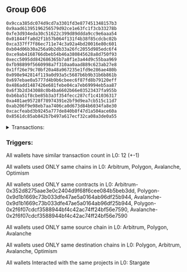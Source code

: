 ## Group 606

```0x007ba7dac325267fbbcbc7d57a5c9c1733d97013
0x9cca385dc074d9cd7a3301fd3e877451348157b3
0x9aad61395196256579d92ce1e63fc1f3cb33278b
0xfe3d934eda30c51622c399d89ddda9cc9e6aaa54
0x01844ffa0d2f1b57b064f131f4b38f85cdcbc02b
0xca337ff7f86ec711e74c3a92a4bd20016e80c601
0xb04d06b30a256a9b2db33a26fc2055d985edc6f4
0xce9ab4168766dbeb54b46a380845628a8d750f93
0xecc5095dd842686365b7a8f1e3a44d9c55baa969
0xfb98899f5660998a7f310aa0aad889c623ab27e8
0x1ff26e79c70bf20a48a967235e1fd9e286ae480b
0x098e942814f119a0d93a5c5687b6b9b31b6b861b
0x697ebae0a5777d4b9b6cbeec6f87fd8b79120eff
0x486add1487426e681febe04ca7eb69994eb5aa87
0x6f3b2d343088c0b4ba6602b66e03523437fa955b
0xb6ba51f8cbe85b3a3f354fecc287cf1c41036317
0xa401ae95728f78974391e2bf9d9ea7cb515c11d7
0xab206f9e98eb7aa7406ca0d673d84b6034fa8e30
0xcacfeabd3b9245a777de840b8f47d1a504ace60a
0x8561dc85ab842b7b497a617ecf32ca08a3de0a55
```
<details>
<summary>Transactions:</summary>

Hashes: 

Wallet: 0x007ba7dac325267fbbcbc7d57a5c9c1733d97013

       Hash: 0x54575e4e24abdc0190ee912b9f414e74188f89dd14733ab1bc139d79f2427c2b
         - source chain: Arbitrum
         - destination chain: Polygon
         - project: Stargate
         - contract: 0x352d8275aae3e0c2404d9f68f6cee084b5beb3dd
         - value USD: 304.785075891
       Hash: 0x0b917de3bc186c828e72d779f603d93aa99c7c6dad3058869b9aa9beb9b17688
         - source chain: Polygon
         - destination chain: Arbitrum
         - project: Stargate
         - contract: 0x9d1b1669c73b033dfe47ae5a0164ab96df25b944
         - value USD: 305.840999779
       Hash: 0xa4c4c7c0061359144fa3a97faa70b277405ee40f8d61f3f0948bf0ffce33b576
         - source chain: Arbitrum
         - destination chain: Polygon
         - project: Stargate
         - contract: 0x352d8275aae3e0c2404d9f68f6cee084b5beb3dd
         - value USD: 305.403389002
       Hash: 0x2d06e18cdfbadff468e66d46d6998db7c96b95686fc02ad82f8841aa23ac9079
         - source chain: Polygon
         - destination chain: Arbitrum
         - project: Stargate
         - contract: 0x9d1b1669c73b033dfe47ae5a0164ab96df25b944
         - value USD: 305.348826163
       Hash: 0xdce5bfd3a6b1b9480ce5e6f52a180ca35bdd2c0b2553033260ab7b54878792f0
         - source chain: Arbitrum
         - destination chain: Avalanche
         - project: Stargate
         - contract: 0x352d8275aae3e0c2404d9f68f6cee084b5beb3dd
         - value USD: 9.996107138
       Hash: 0x89592bde8d7fe7700521382681e45fa597436fa6617a0c7b73ae73cead1c628c
         - source chain: Avalanche
         - destination chain: Optimism
         - project: Stargate
         - contract: 0x9d1b1669c73b033dfe47ae5a0164ab96df25b944
         - value USD: 2.167488904
       Hash: 0x06f46f9a7d5dbd185b0a6677a067efd3f924aa492bee312dd40b50bfd39d8979
         - source chain: Arbitrum
         - destination chain: Avalanche
         - project: Stargate
         - contract: 0x352d8275aae3e0c2404d9f68f6cee084b5beb3dd
         - value USD: 38.030892328
       Hash: 0x291893a39347c7886781d615da9ff6b3b3053614de94e6bb791c144d279c39fb
         - source chain: Avalanche
         - destination chain: Polygon
         - project: Stargate
         - contract: 0x9d1b1669c73b033dfe47ae5a0164ab96df25b944
         - value USD: 37.964450385
       Hash: 0x6e4d146fb1dca0c7f87e9a4c8eabe9584fbf806e660f17f10494a027432b2f42
         - source chain: Polygon
         - destination chain: Avalanche
         - project: Stargate
         - contract: 0x2f6f07cdcf3588944bf4c42ac74ff24bf56e7590
       Hash: 0xac13b035650b0afd2710fbed069ca4c5e74b800edbe01f0335a014efdfb65b86
         - source chain: Avalanche
         - destination chain: Polygon
         - project: Stargate
         - contract: 0x2f6f07cdcf3588944bf4c42ac74ff24bf56e7590
       Hash: 0xcac4cac5bcce0b1e2b2aec8318dcafa987132ee3bf11adee2fcb086f88fef55c
         - source chain: Polygon
         - destination chain: Avalanche
         - project: Stargate
         - contract: 0x2f6f07cdcf3588944bf4c42ac74ff24bf56e7590
       Hash: 0xb75f402dcfa63a2d0829f5dc44a8dae2c64265ffeb775fcaffa6567ec6a7131b
         - source chain: Avalanche
         - destination chain: Polygon
         - project: Stargate
         - contract: 0x2f6f07cdcf3588944bf4c42ac74ff24bf56e7590
Wallet: 0x9cca385dc074d9cd7a3301fd3e877451348157b3

       Hash:0xc50e2c24c83b244473faa9fd96c780af93c177763f0225a2aa19d91bebe9819a
         - source chain: Arbitrum
         - destination chain: Polygon
         - project: Stargate
         - contract: 0x352d8275aae3e0c2404d9f68f6cee084b5beb3dd
         - value USD: 304.784840835
       Hash:0x62bdf504dce35835ac51e627cdb174c44280898607f0a1b685ad690bf1ff5fb0
         - source chain: Polygon
         - destination chain: Arbitrum
         - project: Stargate
         - contract: 0x9d1b1669c73b033dfe47ae5a0164ab96df25b944
         - value USD: 305.840764633
       Hash:0x761c502719cda8d103cc458a80d39d87e3eb64126607fc9c5f1d2105bae3e804
         - source chain: Arbitrum
         - destination chain: Polygon
         - project: Stargate
         - contract: 0x352d8275aae3e0c2404d9f68f6cee084b5beb3dd
         - value USD: 305.401861053
       Hash:0xc7051416b48332d41f1eb7d0cdd5f4c731acd320a76d6fb60d5d04b5333618f8
         - source chain: Polygon
         - destination chain: Arbitrum
         - project: Stargate
         - contract: 0x9d1b1669c73b033dfe47ae5a0164ab96df25b944
         - value USD: 305.34729757
       Hash:0xf5c7a0341b702c1038f65d046b48a04d0cd0b4c66bf147098851b9161d27471f
         - source chain: Arbitrum
         - destination chain: Avalanche
         - project: Stargate
         - contract: 0x352d8275aae3e0c2404d9f68f6cee084b5beb3dd
         - value USD: 10.000106756
       Hash:0xce59b95cb99af88dbb125a0569972adfddd2692bc6af2b4fda5f97a2709f482b
         - source chain: Avalanche
         - destination chain: Optimism
         - project: Stargate
         - contract: 0x9d1b1669c73b033dfe47ae5a0164ab96df25b944
         - value USD: 2.16799911
       Hash:0x5ddb53f492b7c1bb89ecb60f3ebd9a6b4f89a41328f2ea0d103dd999520b128f
         - source chain: Arbitrum
         - destination chain: Avalanche
         - project: Stargate
         - contract: 0x352d8275aae3e0c2404d9f68f6cee084b5beb3dd
         - value USD: 38.02936579
       Hash:0x2bd31dea5ce231d7401d5948051b0ce75c42f3ace154ac80498f3663f6597d2d
         - source chain: Avalanche
         - destination chain: Polygon
         - project: Stargate
         - contract: 0x9d1b1669c73b033dfe47ae5a0164ab96df25b944
         - value USD: 37.962926598
       Hash:0xb65507251795f47f791be08c4ccdf940fe747145d55943cd37d9690366887a45
         - source chain: Polygon
         - destination chain: Avalanche
         - project: Stargate
         - contract: 0x2f6f07cdcf3588944bf4c42ac74ff24bf56e7590
       Hash:0xaf7f696c317a0e47b9bdd6de32ab9978d3285caea6c276a80c9fdab0b58b03a7
         - source chain: Avalanche
         - destination chain: Polygon
         - project: Stargate
         - contract: 0x2f6f07cdcf3588944bf4c42ac74ff24bf56e7590
       Hash:0xe05b34a8a01648a0ef8b5fb8186962c7ca2a71c8288677e538f5f456141e412a
         - source chain: Polygon
         - destination chain: Avalanche
         - project: Stargate
         - contract: 0x2f6f07cdcf3588944bf4c42ac74ff24bf56e7590
       Hash:0x23acb81dd070f9cf9f9e53d446d24a8e44ad60616db9c8decfc4d90467d0f8cb
         - source chain: Avalanche
         - destination chain: Polygon
         - project: Stargate
         - contract: 0x2f6f07cdcf3588944bf4c42ac74ff24bf56e7590
Wallet: 0x9aad61395196256579d92ce1e63fc1f3cb33278b

       Hash:0x27bdb6dad91ec5c5991a000fa53bfb5b6353345142fc73c7da9509dade05155e
         - source chain: Arbitrum
         - destination chain: Polygon
         - project: Stargate
         - contract: 0x352d8275aae3e0c2404d9f68f6cee084b5beb3dd
         - value USD: 304.784080655
       Hash:0x0dfb989cc06a14632288e28f97fcddab9e8b571fd9f0c3105e761c224220a88a
         - source chain: Polygon
         - destination chain: Arbitrum
         - project: Stargate
         - contract: 0x9d1b1669c73b033dfe47ae5a0164ab96df25b944
         - value USD: 305.839888089
       Hash:0xe8b5daa348710a6668b965d5f6560ce3bd11fa93e6722dc35a8711c781b2b96a
         - source chain: Arbitrum
         - destination chain: Polygon
         - project: Stargate
         - contract: 0x352d8275aae3e0c2404d9f68f6cee084b5beb3dd
         - value USD: 305.400698331
       Hash:0x511f2525afbb5ac9b45285f6517bee72583f7e60bd755680eaa546bb441acc9f
         - source chain: Polygon
         - destination chain: Arbitrum
         - project: Stargate
         - contract: 0x9d1b1669c73b033dfe47ae5a0164ab96df25b944
         - value USD: 305.346135359
       Hash:0xfbe26ed4ef577565759d436f55e51dd2e5255d464e2287a3d035a30e65174a0b
         - source chain: Arbitrum
         - destination chain: Avalanche
         - project: Stargate
         - contract: 0x352d8275aae3e0c2404d9f68f6cee084b5beb3dd
         - value USD: 10.000103754
       Hash:0x969a4c194086cb86835cf71bd9c360c07f72242cdbae86853e1159a11ae09961
         - source chain: Avalanche
         - destination chain: Optimism
         - project: Stargate
         - contract: 0x9d1b1669c73b033dfe47ae5a0164ab96df25b944
         - value USD: 2.168003112
       Hash:0xd1c984e5bbc028b11def46eba7edd7fceb2770387f9d5ac5b7243eaf340133f1
         - source chain: Arbitrum
         - destination chain: Avalanche
         - project: Stargate
         - contract: 0x352d8275aae3e0c2404d9f68f6cee084b5beb3dd
         - value USD: 45.028259789
       Hash:0x8b988bcd0cdc5f2d3a0b190d6bc90558be38e1b9b232b0d161bb096bd127e344
         - source chain: Avalanche
         - destination chain: Polygon
         - project: Stargate
         - contract: 0x9d1b1669c73b033dfe47ae5a0164ab96df25b944
         - value USD: 44.949593172
       Hash:0x601be2ed32451b5a81cb26079d392e231067d6456607b77c0b30db9e147758c3
         - source chain: Polygon
         - destination chain: Avalanche
         - project: Stargate
         - contract: 0x2f6f07cdcf3588944bf4c42ac74ff24bf56e7590
       Hash:0xdc6e0179ee5137e590de0782503fe4147454e5a30a29e4bfa08600232c561b4e
         - source chain: Avalanche
         - destination chain: Polygon
         - project: Stargate
         - contract: 0x2f6f07cdcf3588944bf4c42ac74ff24bf56e7590
       Hash:0x96fdb5eb1b5f297fea2d6f59c30738dbdda4001adbbb2003dd2de51ccd2dba61
         - source chain: Polygon
         - destination chain: Avalanche
         - project: Stargate
         - contract: 0x2f6f07cdcf3588944bf4c42ac74ff24bf56e7590
       Hash:0xaf2f9732fc7f94a78c144baf7dc654c690a542f1f79d295c7c5a65a691e815d0
         - source chain: Avalanche
         - destination chain: Polygon
         - project: Stargate
         - contract: 0x2f6f07cdcf3588944bf4c42ac74ff24bf56e7590
Wallet: 0xfe3d934eda30c51622c399d89ddda9cc9e6aaa54

       Hash:0xdb30e4be2b9325dc76583ef4a4cc330804876e60810b778b451a88c3b522ac01
         - source chain: Arbitrum
         - destination chain: Polygon
         - project: Stargate
         - contract: 0x352d8275aae3e0c2404d9f68f6cee084b5beb3dd
         - value USD: 304.783530525
       Hash:0x01e175955e58cd50b157c45dc7aa34fd7902bd6f18e410dd77ca1b4e49500d45
         - source chain: Polygon
         - destination chain: Arbitrum
         - project: Stargate
         - contract: 0x9d1b1669c73b033dfe47ae5a0164ab96df25b944
         - value USD: 305.839087592
       Hash:0x78869c02034c9e0c46a904a5c4a9101e6ec7058afbc57d9644395bbdbdcc7619
         - source chain: Arbitrum
         - destination chain: Polygon
         - project: Stargate
         - contract: 0x352d8275aae3e0c2404d9f68f6cee084b5beb3dd
         - value USD: 305.399657685
       Hash:0xe55fc37bd68486347610301b747cb39203370d44d9f182439be545d6362fbb91
         - source chain: Polygon
         - destination chain: Arbitrum
         - project: Stargate
         - contract: 0x9d1b1669c73b033dfe47ae5a0164ab96df25b944
         - value USD: 305.345096276
       Hash:0x20c0644a19a2a799503c9cf4e127493133b71cac5e2f18fec092de6b4d7169b4
         - source chain: Arbitrum
         - destination chain: Avalanche
         - project: Stargate
         - contract: 0x352d8275aae3e0c2404d9f68f6cee084b5beb3dd
         - value USD: 5.997638472
       Hash:0xd08feb620b83f01baf939c0b0d578632614b7c9a595dceeffab876d0d16652c4
         - source chain: Avalanche
         - destination chain: Optimism
         - project: Stargate
         - contract: 0x9d1b1669c73b033dfe47ae5a0164ab96df25b944
         - value USD: 2.168007113
       Hash:0x2b8d35b5350a9f80ca17799ae9daa7130cbeb81bee9a1f8f5c96487afe7c56c7
         - source chain: Arbitrum
         - destination chain: Avalanche
         - project: Stargate
         - contract: 0x352d8275aae3e0c2404d9f68f6cee084b5beb3dd
         - value USD: 49.027253269
       Hash:0x0b4a42bd9a093f0b6391e3f05b5645767616c640bd439e36f3ba222bf9ee4fbe
         - source chain: Avalanche
         - destination chain: Polygon
         - project: Stargate
         - contract: 0x9d1b1669c73b033dfe47ae5a0164ab96df25b944
         - value USD: 48.941601123
       Hash:0xa40c1d4e722506bde83e8aea37a9ffb9a1e97bbd843004460c0852680787e802
         - source chain: Polygon
         - destination chain: Avalanche
         - project: Stargate
         - contract: 0x2f6f07cdcf3588944bf4c42ac74ff24bf56e7590
       Hash:0xf979305a7da12962688962d8e401e5ade0569fef46e7c5bb8dade5d118c9b8fb
         - source chain: Avalanche
         - destination chain: Polygon
         - project: Stargate
         - contract: 0x2f6f07cdcf3588944bf4c42ac74ff24bf56e7590
       Hash:0x8b8976666a3db87168872d876ebbcfb7dbffa5376ed576430e33ddc048c2b2d0
         - source chain: Polygon
         - destination chain: Avalanche
         - project: Stargate
         - contract: 0x2f6f07cdcf3588944bf4c42ac74ff24bf56e7590
       Hash:0x3b44ed3aede0f8771e85869a4ebf915cbcfee077323ae9a424abb94f1d3f590f
         - source chain: Avalanche
         - destination chain: Polygon
         - project: Stargate
         - contract: 0x2f6f07cdcf3588944bf4c42ac74ff24bf56e7590
Wallet: 0x01844ffa0d2f1b57b064f131f4b38f85cdcbc02b

       Hash:0x07da124b203e1c6a50fb05249d8dc9669528b99f05bbbf243eec4bd62624712b
         - source chain: Arbitrum
         - destination chain: Polygon
         - project: Stargate
         - contract: 0x352d8275aae3e0c2404d9f68f6cee084b5beb3dd
         - value USD: 304.783181443
       Hash:0xb47b30d7edb98cae8abfe67bdbdb262231cbe89db307c6472b9367941259a8d8
         - source chain: Polygon
         - destination chain: Arbitrum
         - project: Stargate
         - contract: 0x9d1b1669c73b033dfe47ae5a0164ab96df25b944
         - value USD: 305.838812421
       Hash:0xd55cb1f3d56ca3a77b28b9674c0c54c2b6412b10fa9af0ae34ace8a976807011
         - source chain: Arbitrum
         - destination chain: Polygon
         - project: Stargate
         - contract: 0x352d8275aae3e0c2404d9f68f6cee084b5beb3dd
         - value USD: 305.39921441
       Hash:0xafe3d3588ef065c64164904bc12c96276be2d6cf13eeb9462c676ad8c3b23871
         - source chain: Polygon
         - destination chain: Arbitrum
         - project: Stargate
         - contract: 0x9d1b1669c73b033dfe47ae5a0164ab96df25b944
         - value USD: 305.344652814
       Hash:0xa0dc29db3475e629a90dfa8203b5f8d2d7d6353dba44e3e7cc0a2b4f532c09a7
         - source chain: Arbitrum
         - destination chain: Avalanche
         - project: Stargate
         - contract: 0x352d8275aae3e0c2404d9f68f6cee084b5beb3dd
         - value USD: 5.997637472
       Hash:0x6a6b4827c1e10bb77944f6e2410ca88fddafa745223162ef3d14f3a1f7ed2a01
         - source chain: Avalanche
         - destination chain: Optimism
         - project: Stargate
         - contract: 0x9d1b1669c73b033dfe47ae5a0164ab96df25b944
         - value USD: 2.168015117
       Hash:0x20f329b8f165dee8e042b1d55fcd7d0086009d5f98ab1fbea5ea891aba729808
         - source chain: Arbitrum
         - destination chain: Avalanche
         - project: Stargate
         - contract: 0x352d8275aae3e0c2404d9f68f6cee084b5beb3dd
         - value USD: 49.026810823
       Hash:0xfb73318656b74fcbc1327954651d93f53eea7f488e0c97f9fa168e531bea6c6d
         - source chain: Avalanche
         - destination chain: Polygon
         - project: Stargate
         - contract: 0x9d1b1669c73b033dfe47ae5a0164ab96df25b944
         - value USD: 48.941159185
       Hash:0xf69ac7fedd2b4aef6d8761fcac9219b2923dc8f79eb5447bb88bb050b973651a
         - source chain: Polygon
         - destination chain: Avalanche
         - project: Stargate
         - contract: 0x2f6f07cdcf3588944bf4c42ac74ff24bf56e7590
       Hash:0x67b9e72353099e81438080df836c20bf1129f0a618b34e033fe7b908baba8682
         - source chain: Avalanche
         - destination chain: Polygon
         - project: Stargate
         - contract: 0x2f6f07cdcf3588944bf4c42ac74ff24bf56e7590
       Hash:0xadfe507462c97be130973a0ac40c6a68c8ccb0840258f2ab63ba1da6f39babbe
         - source chain: Polygon
         - destination chain: Avalanche
         - project: Stargate
         - contract: 0x2f6f07cdcf3588944bf4c42ac74ff24bf56e7590
       Hash:0x731e3a564372c5c13949b98f9818a497ca155a6f6d338df33b30ba1714361f2f
         - source chain: Avalanche
         - destination chain: Polygon
         - project: Stargate
         - contract: 0x2f6f07cdcf3588944bf4c42ac74ff24bf56e7590
Wallet: 0xca337ff7f86ec711e74c3a92a4bd20016e80c601

       Hash:0x0eb28b2256b398c1afc2d73d4b6e68e20e79dd3b4ae411bbf40db5fe8e4876a4
         - source chain: Arbitrum
         - destination chain: Polygon
         - project: Stargate
         - contract: 0x352d8275aae3e0c2404d9f68f6cee084b5beb3dd
         - value USD: 304.782424263
       Hash:0x6780dcd437aa716451ea98735e0b4ed3c65d23690bdfed15ba54fd5edaa29e09
         - source chain: Polygon
         - destination chain: Arbitrum
         - project: Stargate
         - contract: 0x9d1b1669c73b033dfe47ae5a0164ab96df25b944
         - value USD: 305.838054951
       Hash:0xc756f38209e1db5b8e8adda5bb86a5d6400e6c5f0a3e3250cbe1d5bf9437b682
         - source chain: Arbitrum
         - destination chain: Polygon
         - project: Stargate
         - contract: 0x352d8275aae3e0c2404d9f68f6cee084b5beb3dd
         - value USD: 305.398289836
       Hash:0x4e2f6523e1aa2445ca6bf3d54b142bbd976761113cad4a8ae0462e2537f43d37
         - source chain: Polygon
         - destination chain: Arbitrum
         - project: Stargate
         - contract: 0x9d1b1669c73b033dfe47ae5a0164ab96df25b944
         - value USD: 305.34372785
       Hash:0x2055c62dc40d2927a7b4a1ed39f5464372f105bd94b466d5ea00dd18273bdbc2
         - source chain: Arbitrum
         - destination chain: Avalanche
         - project: Stargate
         - contract: 0x352d8275aae3e0c2404d9f68f6cee084b5beb3dd
         - value USD: 5.997637472
       Hash:0x0aa778c36c893ea6169a5ad07bc8d74a8bec4d7e66f8e2b29c50c80aa72886e7
         - source chain: Avalanche
         - destination chain: Optimism
         - project: Stargate
         - contract: 0x9d1b1669c73b033dfe47ae5a0164ab96df25b944
         - value USD: 2.168019118
       Hash:0xb383cf203bf89d2770059f3672df221d1c23088b3f972601b9a031be02af6e5c
         - source chain: Arbitrum
         - destination chain: Avalanche
         - project: Stargate
         - contract: 0x352d8275aae3e0c2404d9f68f6cee084b5beb3dd
         - value USD: 49.025886892
       Hash:0x3305f633f381145c520da0e24da4289303adbbcf699f9d8627e39f9421e762f2
         - source chain: Avalanche
         - destination chain: Polygon
         - project: Stargate
         - contract: 0x9d1b1669c73b033dfe47ae5a0164ab96df25b944
         - value USD: 48.940236314
       Hash:0xed10c6d6557aa65ce53da8be57b1ad3d1e7c37eff0b52f7c73a6d06f23b12457
         - source chain: Polygon
         - destination chain: Avalanche
         - project: Stargate
         - contract: 0x2f6f07cdcf3588944bf4c42ac74ff24bf56e7590
       Hash:0x7ede210e786d7ce768b4f5d6ef1693318caba9901dd365d71649035a0a71071b
         - source chain: Avalanche
         - destination chain: Polygon
         - project: Stargate
         - contract: 0x2f6f07cdcf3588944bf4c42ac74ff24bf56e7590
       Hash:0xb55438719386b33572a944d6ad13040a2023a82c446d8ad362ca52258e6e2d75
         - source chain: Polygon
         - destination chain: Avalanche
         - project: Stargate
         - contract: 0x2f6f07cdcf3588944bf4c42ac74ff24bf56e7590
       Hash:0xc96599dbe93e08e5ec63367a710f4fe8c88947c35001f63a576f0975c38af916
         - source chain: Avalanche
         - destination chain: Polygon
         - project: Stargate
         - contract: 0x2f6f07cdcf3588944bf4c42ac74ff24bf56e7590
Wallet: 0xb04d06b30a256a9b2db33a26fc2055d985edc6f4

       Hash:0x884b30331837ce5a6ff5ae58df1d83fa72546ebc215665bc48f6955978993d96
         - source chain: Arbitrum
         - destination chain: Polygon
         - project: Stargate
         - contract: 0x352d8275aae3e0c2404d9f68f6cee084b5beb3dd
         - value USD: 305.775139237
       Hash:0x60763bfe7fe3f4e68603d650d61d4d2fd4ea7a0d449833ddd643b0a47bb0e201
         - source chain: Polygon
         - destination chain: Arbitrum
         - project: Stargate
         - contract: 0x9d1b1669c73b033dfe47ae5a0164ab96df25b944
         - value USD: 306.83055534
       Hash:0xeca3deb945d41d5decb9b371f9a38d79a6ec5ce104c4af338d423c43923652a7
         - source chain: Arbitrum
         - destination chain: Polygon
         - project: Stargate
         - contract: 0x352d8275aae3e0c2404d9f68f6cee084b5beb3dd
         - value USD: 306.388538827
       Hash:0x1e944ab4daa701734394a2973d9804e8e4826a2ad5909f4796c60c204d1c3709
         - source chain: Polygon
         - destination chain: Arbitrum
         - project: Stargate
         - contract: 0x9d1b1669c73b033dfe47ae5a0164ab96df25b944
         - value USD: 306.333799702
       Hash:0x3abad078e1f63375e94e0d7cab0707f2a986a741ee4821efc8c7ec66f657cbff
         - source chain: Arbitrum
         - destination chain: Avalanche
         - project: Stargate
         - contract: 0x352d8275aae3e0c2404d9f68f6cee084b5beb3dd
         - value USD: 5.997636471
       Hash:0xea70c21b911aacda5e176363c6063280d9f195b5daf3a988d1c9cda2eb4408dd
         - source chain: Avalanche
         - destination chain: Optimism
         - project: Stargate
         - contract: 0x9d1b1669c73b033dfe47ae5a0164ab96df25b944
         - value USD: 2.16802312
       Hash:0xa5132bbdd2ec62e13d811fbbe925e922964042da906eff80e8aed868021d99d5
         - source chain: Arbitrum
         - destination chain: Avalanche
         - project: Stargate
         - contract: 0x352d8275aae3e0c2404d9f68f6cee084b5beb3dd
         - value USD: 50.014933726
       Hash:0x365e6801744634f053b0f515f75f4888e37c9e75c2fdfce7ba40b590cfe90f75
         - source chain: Avalanche
         - destination chain: Polygon
         - project: Stargate
         - contract: 0x9d1b1669c73b033dfe47ae5a0164ab96df25b944
         - value USD: 49.927555048
       Hash:0x45498e0547ccd8818a739c1a583b9cc0d548aac3a2b505848d26db6ce255a0aa
         - source chain: Polygon
         - destination chain: Avalanche
         - project: Stargate
         - contract: 0x2f6f07cdcf3588944bf4c42ac74ff24bf56e7590
       Hash:0xe7181010469140ccd3684111517f9540791ca9bb5f822e87b967d30808f898d2
         - source chain: Avalanche
         - destination chain: Polygon
         - project: Stargate
         - contract: 0x2f6f07cdcf3588944bf4c42ac74ff24bf56e7590
       Hash:0x788fd6d96f6aef0de8cba0ec607843ae08be732d8455ebb8a4ced08b36e052a5
         - source chain: Polygon
         - destination chain: Avalanche
         - project: Stargate
         - contract: 0x2f6f07cdcf3588944bf4c42ac74ff24bf56e7590
       Hash:0x246dd86062af033332c321194e0e0884c8792149d1c10ff2c7304c8187134ecb
         - source chain: Avalanche
         - destination chain: Polygon
         - project: Stargate
         - contract: 0x2f6f07cdcf3588944bf4c42ac74ff24bf56e7590
Wallet: 0xce9ab4168766dbeb54b46a380845628a8d750f93

       Hash:0xbb9ae2ad2e07d6d74c45e2b8c5124cd851e5f100708229bb245fedc1fc81a440
         - source chain: Arbitrum
         - destination chain: Polygon
         - project: Stargate
         - contract: 0x352d8275aae3e0c2404d9f68f6cee084b5beb3dd
         - value USD: 304.775696671
       Hash:0xa832b22740fb4706c118930b7a879849051271d76e92b76d568264d86eeb0da8
         - source chain: Polygon
         - destination chain: Arbitrum
         - project: Stargate
         - contract: 0x9d1b1669c73b033dfe47ae5a0164ab96df25b944
         - value USD: 305.831353789
       Hash:0x3fc34fa0ad0b12cbe900a855c72fe9b06487e7b01529ff6e3cc2216c5b779b48
         - source chain: Arbitrum
         - destination chain: Polygon
         - project: Stargate
         - contract: 0x352d8275aae3e0c2404d9f68f6cee084b5beb3dd
         - value USD: 305.390608065
       Hash:0x8a5df0de23d17d0c2b996cd9fe11669674bc25072e0f5b6874a6b85be4188c8c
         - source chain: Polygon
         - destination chain: Arbitrum
         - project: Stargate
         - contract: 0x9d1b1669c73b033dfe47ae5a0164ab96df25b944
         - value USD: 305.336046845
       Hash:0x0fedf493d96b41ebe73ab2a7ead3b1a042b401964d620925312384a96e2d3faa
         - source chain: Arbitrum
         - destination chain: Avalanche
         - project: Stargate
         - contract: 0x352d8275aae3e0c2404d9f68f6cee084b5beb3dd
         - value USD: 5.997635471
       Hash:0x78794ee7b20b952b631b4be2f03cbe4e8c5c5c435647eea54c73633310476a71
         - source chain: Avalanche
         - destination chain: Optimism
         - project: Stargate
         - contract: 0x9d1b1669c73b033dfe47ae5a0164ab96df25b944
         - value USD: 2.167794027
       Hash:0xc67257a71abd080b808ab918fc83fb400889d2950155d2e9748d9554478ea0b9
         - source chain: Arbitrum
         - destination chain: Avalanche
         - project: Stargate
         - contract: 0x352d8275aae3e0c2404d9f68f6cee084b5beb3dd
         - value USD: 49.018213158
       Hash:0xa481524ff438984452549bd47546710353196f4998a1427c7e1776d938153d4c
         - source chain: Avalanche
         - destination chain: Polygon
         - project: Stargate
         - contract: 0x9d1b1669c73b033dfe47ae5a0164ab96df25b944
         - value USD: 48.932576387
       Hash:0x2fa2516729f3aae8b945c5f1ecabac5b6068c07c85a2bdc516191e3446a1a80e
         - source chain: Polygon
         - destination chain: Avalanche
         - project: Stargate
         - contract: 0x2f6f07cdcf3588944bf4c42ac74ff24bf56e7590
       Hash:0xc64b4dc9f3fa4b539668053a6252af74123ef51271213c0ec6c091a148d18ed3
         - source chain: Avalanche
         - destination chain: Polygon
         - project: Stargate
         - contract: 0x2f6f07cdcf3588944bf4c42ac74ff24bf56e7590
       Hash:0xa348d6516b9bc9dc70e08e185d5f100d2addb3b32d4da6b006ac78496f363d87
         - source chain: Polygon
         - destination chain: Avalanche
         - project: Stargate
         - contract: 0x2f6f07cdcf3588944bf4c42ac74ff24bf56e7590
       Hash:0xa8dd41377b5bedbbe489e267cbd77c414304f675e8a38354cc22df37b969b9f7
         - source chain: Avalanche
         - destination chain: Polygon
         - project: Stargate
         - contract: 0x2f6f07cdcf3588944bf4c42ac74ff24bf56e7590
Wallet: 0xecc5095dd842686365b7a8f1e3a44d9c55baa969

       Hash:0xc1933dc6c28a7aadf51b9d49090ebd699488c0894c8f877a07d83796209206f6
         - source chain: Arbitrum
         - destination chain: Polygon
         - project: Stargate
         - contract: 0x352d8275aae3e0c2404d9f68f6cee084b5beb3dd
         - value USD: 303.776256106
       Hash:0xaf7c91f93941ab2283531fd2b16087bb628e7917a8f08f48818616ab9dc19dbd
         - source chain: Polygon
         - destination chain: Arbitrum
         - project: Stargate
         - contract: 0x9d1b1669c73b033dfe47ae5a0164ab96df25b944
         - value USD: 304.832129223
       Hash:0x719131f8a51db763e3372ebbe3a806c5e802ab99c8a5cf1e5de045d5e91298d3
         - source chain: Arbitrum
         - destination chain: Polygon
         - project: Stargate
         - contract: 0x352d8275aae3e0c2404d9f68f6cee084b5beb3dd
         - value USD: 304.392597253
       Hash:0x961135e9904b6c4af236cebf4d7ae179ebe31c53979a93d7a73140bb4fa303f2
         - source chain: Polygon
         - destination chain: Arbitrum
         - project: Stargate
         - contract: 0x9d1b1669c73b033dfe47ae5a0164ab96df25b944
         - value USD: 304.338214906
       Hash:0x916f2156ab4b16f4813977d96c1743ac1a3a07ed627bd5762da011bc22abc174
         - source chain: Arbitrum
         - destination chain: Avalanche
         - project: Stargate
         - contract: 0x352d8275aae3e0c2404d9f68f6cee084b5beb3dd
         - value USD: 6.000811756
       Hash:0x71c222d487232125c49acbd213ead55c5de1eec947f6f0375530b4bf9325dbb1
         - source chain: Avalanche
         - destination chain: Optimism
         - project: Stargate
         - contract: 0x9d1b1669c73b033dfe47ae5a0164ab96df25b944
         - value USD: 2.167798029
       Hash:0xc5e6acc5711e7a05b464a8ed26e0c1446c3541eef2b2c9561d2ae7c332ddb944
         - source chain: Arbitrum
         - destination chain: Avalanche
         - project: Stargate
         - contract: 0x352d8275aae3e0c2404d9f68f6cee084b5beb3dd
         - value USD: 48.02141351
       Hash:0x9e610d4e55cd35247808e3cad4871a0c31632e580f085c4b98dde83ec64ae732
         - source chain: Avalanche
         - destination chain: Polygon
         - project: Stargate
         - contract: 0x9d1b1669c73b033dfe47ae5a0164ab96df25b944
         - value USD: 47.937517737
       Hash:0x48050a48590d2d0796e287367fa4a773caec8d0860169f32e182f4df3d33fc65
         - source chain: Polygon
         - destination chain: Avalanche
         - project: Stargate
         - contract: 0x2f6f07cdcf3588944bf4c42ac74ff24bf56e7590
       Hash:0xe65a381eebacce96f1aeabee14a4905e11302da3c2ae87658a8c7a7a4ad72fba
         - source chain: Avalanche
         - destination chain: Polygon
         - project: Stargate
         - contract: 0x2f6f07cdcf3588944bf4c42ac74ff24bf56e7590
       Hash:0xcbdd2b163090b4025d20dcdc774adf2d6c7b35394ce53fa94ed1d489a6b4508b
         - source chain: Polygon
         - destination chain: Avalanche
         - project: Stargate
         - contract: 0x2f6f07cdcf3588944bf4c42ac74ff24bf56e7590
       Hash:0x7615eb31a9869f36576a6713bd8b43bea70a753c8dfe84c2938e18f07cdc4b39
         - source chain: Avalanche
         - destination chain: Polygon
         - project: Stargate
         - contract: 0x2f6f07cdcf3588944bf4c42ac74ff24bf56e7590
Wallet: 0xfb98899f5660998a7f310aa0aad889c623ab27e8

       Hash:0x0479126b3ae4ddd551fa633687c120d97acaade436ead553f211859ed922a73e
         - source chain: Arbitrum
         - destination chain: Polygon
         - project: Stargate
         - contract: 0x352d8275aae3e0c2404d9f68f6cee084b5beb3dd
         - value USD: 304.774918487
       Hash:0xad4eaaa517fe45e29f746997d555554b22ab33820aaa229359789fc742388ef0
         - source chain: Polygon
         - destination chain: Arbitrum
         - project: Stargate
         - contract: 0x9d1b1669c73b033dfe47ae5a0164ab96df25b944
         - value USD: 305.830575305
       Hash:0x3f53a914050b2ba21757aad093aefade61b421a9345d4dd22fa10ba7d0bd758a
         - source chain: Arbitrum
         - destination chain: Polygon
         - project: Stargate
         - contract: 0x352d8275aae3e0c2404d9f68f6cee084b5beb3dd
         - value USD: 305.389435336
       Hash:0x14907bc7af733c14263da781c9b8325468f0e3cf2b7c5f9a3c7d59e12c44144f
         - source chain: Polygon
         - destination chain: Arbitrum
         - project: Stargate
         - contract: 0x9d1b1669c73b033dfe47ae5a0164ab96df25b944
         - value USD: 305.334875624
       Hash:0xb86ac84a28d3628b7b586f80cadea4c70bc2e11887213126602a5107c161b355
         - source chain: Arbitrum
         - destination chain: Avalanche
         - project: Stargate
         - contract: 0x352d8275aae3e0c2404d9f68f6cee084b5beb3dd
         - value USD: 6.000812756
       Hash:0xf8d9f8a3de52b49c8ab1649618e71f51528a5439bcbd3069ae36a29474a788e0
         - source chain: Avalanche
         - destination chain: Optimism
         - project: Stargate
         - contract: 0x9d1b1669c73b033dfe47ae5a0164ab96df25b944
         - value USD: 2.16780203
       Hash:0x35193e85d5061ce18876e34e854ea310d7df76fa912c79a28807f91463a1e367
         - source chain: Arbitrum
         - destination chain: Avalanche
         - project: Stargate
         - contract: 0x352d8275aae3e0c2404d9f68f6cee084b5beb3dd
         - value USD: 49.017043979
       Hash:0x66c34ecc50acf5dd312634b91295d9eef4064ec29f1d104248727ef28e9fea2c
         - source chain: Avalanche
         - destination chain: Polygon
         - project: Stargate
         - contract: 0x9d1b1669c73b033dfe47ae5a0164ab96df25b944
         - value USD: 48.931409551
       Hash:0xb66c42c05914b48ce8444760f1de426fd5e88e6bace722e7d70deab02f5058be
         - source chain: Polygon
         - destination chain: Avalanche
         - project: Stargate
         - contract: 0x2f6f07cdcf3588944bf4c42ac74ff24bf56e7590
       Hash:0x52075c5e6da24f762dfaa1a462761ac6acd55ab62f4b1040b9c8de73d699fba6
         - source chain: Avalanche
         - destination chain: Polygon
         - project: Stargate
         - contract: 0x2f6f07cdcf3588944bf4c42ac74ff24bf56e7590
       Hash:0xc9011abb1d556a02c2db1051153bee01577430f3f27f43b6de3521b093de4487
         - source chain: Polygon
         - destination chain: Avalanche
         - project: Stargate
         - contract: 0x2f6f07cdcf3588944bf4c42ac74ff24bf56e7590
       Hash:0x73f82587c81f9cfd688ee488551ff5ad69ef8905043820ef46aed42e7ac7559d
         - source chain: Avalanche
         - destination chain: Polygon
         - project: Stargate
         - contract: 0x2f6f07cdcf3588944bf4c42ac74ff24bf56e7590
Wallet: 0x1ff26e79c70bf20a48a967235e1fd9e286ae480b

       Hash:0x6756b11261236b59f6f0e56a21e811f5668833721d6833eb6b6eff5af5a3fb83
         - source chain: Arbitrum
         - destination chain: Polygon
         - project: Stargate
         - contract: 0x352d8275aae3e0c2404d9f68f6cee084b5beb3dd
         - value USD: 305.773990965
       Hash:0x23266eb04e09453c8c4b2df837829e850ebc9b4f1e2e4d3d14a62e88613df875
         - source chain: Polygon
         - destination chain: Arbitrum
         - project: Stargate
         - contract: 0x9d1b1669c73b033dfe47ae5a0164ab96df25b944
         - value USD: 306.829432643
       Hash:0x664bef6b0a0ff906f0c479d7fe60e419f24d4d3ced3830c25352946897a23467
         - source chain: Arbitrum
         - destination chain: Polygon
         - project: Stargate
         - contract: 0x352d8275aae3e0c2404d9f68f6cee084b5beb3dd
         - value USD: 306.386684676
       Hash:0x1a188fbdf9ef47534305e3179c723f639054e77df09db0e06b552bc41828dc93
         - source chain: Polygon
         - destination chain: Arbitrum
         - project: Stargate
         - contract: 0x9d1b1669c73b033dfe47ae5a0164ab96df25b944
         - value USD: 306.331945769
       Hash:0x8d6750cdded2cd56355d0b778677ce44d862f344ac7c9b91f2e5b16aa9cccc12
         - source chain: Arbitrum
         - destination chain: Avalanche
         - project: Stargate
         - contract: 0x352d8275aae3e0c2404d9f68f6cee084b5beb3dd
         - value USD: 5.998409784
       Hash:0x2ab2c19e5ec5e5d8c4d5af1c91d6f6f25c05edd321fcdd7cd7a2ab78b58f3ad7
         - source chain: Avalanche
         - destination chain: Optimism
         - project: Stargate
         - contract: 0x9d1b1669c73b033dfe47ae5a0164ab96df25b944
         - value USD: 2.167806032
       Hash:0x9e8676fa3133d9dde391fd4a91b6287fd59a8634fc722267e568fbee61de09fb
         - source chain: Arbitrum
         - destination chain: Avalanche
         - project: Stargate
         - contract: 0x352d8275aae3e0c2404d9f68f6cee084b5beb3dd
         - value USD: 50.013081859
       Hash:0xc2f7446b5d541f9f944ae1fac626b892993552cf9d4e969bca81bb8aece31c79
         - source chain: Avalanche
         - destination chain: Polygon
         - project: Stargate
         - contract: 0x9d1b1669c73b033dfe47ae5a0164ab96df25b944
         - value USD: 49.925706307
       Hash:0xd0b12b083d47a181a4ff1dab04153773a91f4f4a9d57bc20e569fb740351a515
         - source chain: Polygon
         - destination chain: Avalanche
         - project: Stargate
         - contract: 0x2f6f07cdcf3588944bf4c42ac74ff24bf56e7590
       Hash:0x65d3ac86b61e2a5808deb060e58eb5c0aecdbff916e55d6d8a8ada3cfa472e5b
         - source chain: Avalanche
         - destination chain: Polygon
         - project: Stargate
         - contract: 0x2f6f07cdcf3588944bf4c42ac74ff24bf56e7590
       Hash:0xd51e6e44cc25c78e9c6b103275cd4c8d36c607230ac9d1b66f3c4a2734f7163f
         - source chain: Polygon
         - destination chain: Avalanche
         - project: Stargate
         - contract: 0x2f6f07cdcf3588944bf4c42ac74ff24bf56e7590
       Hash:0xe042da55350c6a3663af086b0978caa97af5b6cb3e5cb3b98001071c893099bb
         - source chain: Avalanche
         - destination chain: Polygon
         - project: Stargate
         - contract: 0x2f6f07cdcf3588944bf4c42ac74ff24bf56e7590
Wallet: 0x098e942814f119a0d93a5c5687b6b9b31b6b861b

       Hash:0xf181a77f1754fd9cb4ea77ee2a3cee3f7a0dd816a2aca5bf04cfcd54984ad702
         - source chain: Arbitrum
         - destination chain: Polygon
         - project: Stargate
         - contract: 0x352d8275aae3e0c2404d9f68f6cee084b5beb3dd
         - value USD: 303.889529917
       Hash:0x6b2fead88526849ddd9aa92cc385cfcc5f39c3edacdf6170a6eef887bee9370a
         - source chain: Polygon
         - destination chain: Arbitrum
         - project: Stargate
         - contract: 0x9d1b1669c73b033dfe47ae5a0164ab96df25b944
         - value USD: 304.945187437
       Hash:0x6c96741e232fbae5e485243a78ac1e952c204249c0ecf8f0e156c8916b25464f
         - source chain: Arbitrum
         - destination chain: Polygon
         - project: Stargate
         - contract: 0x352d8275aae3e0c2404d9f68f6cee084b5beb3dd
         - value USD: 304.504991055
       Hash:0x94113d382f818de4a71cbdc150837131bfae2907f28533aeaa7bc425e6d1ba02
         - source chain: Polygon
         - destination chain: Arbitrum
         - project: Stargate
         - contract: 0x9d1b1669c73b033dfe47ae5a0164ab96df25b944
         - value USD: 304.450589022
       Hash:0xf9edf93973f5ac9838045e7ca6aeb8c6e94acaec12787780fc281ee6f1addd93
         - source chain: Arbitrum
         - destination chain: Avalanche
         - project: Stargate
         - contract: 0x352d8275aae3e0c2404d9f68f6cee084b5beb3dd
         - value USD: 6.000811756
       Hash:0x41a378ac6173c7addf75a937f701dad8866bfacad5d50aef51eea2724c2dd850
         - source chain: Avalanche
         - destination chain: Optimism
         - project: Stargate
         - contract: 0x9d1b1669c73b033dfe47ae5a0164ab96df25b944
         - value USD: 2.167810034
       Hash:0x17e9def68a3c6d3f612df73c37ee3cef269e82aed77f7a676bc94aadfb6688ff
         - source chain: Arbitrum
         - destination chain: Avalanche
         - project: Stargate
         - contract: 0x352d8275aae3e0c2404d9f68f6cee084b5beb3dd
         - value USD: 48.133671652
       Hash:0x56049b6eff4a183659e0d87d45ea2841d13507070b6e465d01d4d3fb10151543
         - source chain: Avalanche
         - destination chain: Polygon
         - project: Stargate
         - contract: 0x9d1b1669c73b033dfe47ae5a0164ab96df25b944
         - value USD: 48.049580044
       Hash:0x6ebfed7e934f506231d88a0e357c80ec0fccd7f69c5e2a6ca3bde2a4f35b07f8
         - source chain: Polygon
         - destination chain: Avalanche
         - project: Stargate
         - contract: 0x2f6f07cdcf3588944bf4c42ac74ff24bf56e7590
       Hash:0x69d55c5c0c4e142632fcdf895e05cb559064c6df51eaf24ec35900c3f0c5757c
         - source chain: Avalanche
         - destination chain: Polygon
         - project: Stargate
         - contract: 0x2f6f07cdcf3588944bf4c42ac74ff24bf56e7590
       Hash:0x53d1e5e5d2f894f148ad158c44958ed317639c1e2015903cae9c532e45703d99
         - source chain: Polygon
         - destination chain: Avalanche
         - project: Stargate
         - contract: 0x2f6f07cdcf3588944bf4c42ac74ff24bf56e7590
       Hash:0xdef1147c05bc16e8d64bf9f6ede7dff4cef42455e0ae138ee75e215a05b78958
         - source chain: Avalanche
         - destination chain: Polygon
         - project: Stargate
         - contract: 0x2f6f07cdcf3588944bf4c42ac74ff24bf56e7590
Wallet: 0x697ebae0a5777d4b9b6cbeec6f87fd8b79120eff

       Hash:0x0bfcd6516e79c87fb077ee383b9ad8d350042b3848255ed01c733e8f4623bd32
         - source chain: Arbitrum
         - destination chain: Polygon
         - project: Stargate
         - contract: 0x352d8275aae3e0c2404d9f68f6cee084b5beb3dd
         - value USD: 304.889166529
       Hash:0xb6876f46499fa6d34de2968550584053bc003cbe6d036bc6b80c73b44f8ac97c
         - source chain: Polygon
         - destination chain: Arbitrum
         - project: Stargate
         - contract: 0x9d1b1669c73b033dfe47ae5a0164ab96df25b944
         - value USD: 305.944640145
       Hash:0x63235a33be43a8caced78523b83b954771a101d1a69284fa076ac51d954363bf
         - source chain: Arbitrum
         - destination chain: Polygon
         - project: Stargate
         - contract: 0x352d8275aae3e0c2404d9f68f6cee084b5beb3dd
         - value USD: 305.502831761
       Hash:0x5333e9f66440b6e87a76120627cf28307a6fe83e7c56f3dd731d9f04e6576a44
         - source chain: Polygon
         - destination chain: Arbitrum
         - project: Stargate
         - contract: 0x9d1b1669c73b033dfe47ae5a0164ab96df25b944
         - value USD: 305.448250784
       Hash:0x05fa2a1fd354166d0a101f7d6a8489f2d4e575122574bcf141d2a89c10f2e377
         - source chain: Arbitrum
         - destination chain: Avalanche
         - project: Stargate
         - contract: 0x352d8275aae3e0c2404d9f68f6cee084b5beb3dd
         - value USD: 6.999522806
       Hash:0x8344737e33ab6e5e55eb929a34f8f5ba285986342f9cc24ed33dd1ee62aeccb9
         - source chain: Avalanche
         - destination chain: Optimism
         - project: Stargate
         - contract: 0x9d1b1669c73b033dfe47ae5a0164ab96df25b944
         - value USD: 2.167813035
       Hash:0x5c71352f3de97db1005a05538b3718c53cca4883d53273ec9809acb6a8fbac48
         - source chain: Arbitrum
         - destination chain: Avalanche
         - project: Stargate
         - contract: 0x352d8275aae3e0c2404d9f68f6cee084b5beb3dd
         - value USD: 48.130294248
       Hash:0x6e6d8bb7fd3a7d06ab6fd87b6ae1a7b59641e67cad294d74a83fab7b1a3a7399
         - source chain: Avalanche
         - destination chain: Polygon
         - project: Stargate
         - contract: 0x9d1b1669c73b033dfe47ae5a0164ab96df25b944
         - value USD: 48.046208516
       Hash:0xf337d8c16bbbca6157502edda13e13bcd7af9545020d042545b95e5aafe909df
         - source chain: Polygon
         - destination chain: Avalanche
         - project: Stargate
         - contract: 0x2f6f07cdcf3588944bf4c42ac74ff24bf56e7590
       Hash:0x12a9c7a3869594f574cec5cddc0bf46282cb79096b06de31a81e17972f0f1cc1
         - source chain: Avalanche
         - destination chain: Polygon
         - project: Stargate
         - contract: 0x2f6f07cdcf3588944bf4c42ac74ff24bf56e7590
       Hash:0xdf46a6ab2bd7cc0bdc746dd6b2d456757a6255abbb198cb3cf43ccde3ebfa2f6
         - source chain: Polygon
         - destination chain: Avalanche
         - project: Stargate
         - contract: 0x2f6f07cdcf3588944bf4c42ac74ff24bf56e7590
       Hash:0x80c1efc17445ef3b5af4229647dd2f0256ce50fde52ee9acda93fbe7c78fb7f7
         - source chain: Avalanche
         - destination chain: Polygon
         - project: Stargate
         - contract: 0x2f6f07cdcf3588944bf4c42ac74ff24bf56e7590
Wallet: 0x486add1487426e681febe04ca7eb69994eb5aa87

       Hash:0x0d3d9c8bcf368eb384e0dee69d879c0bca1135878fc8adfbf51c515787102549
         - source chain: Arbitrum
         - destination chain: Polygon
         - project: Stargate
         - contract: 0x352d8275aae3e0c2404d9f68f6cee084b5beb3dd
         - value USD: 305.888803141
       Hash:0x8e0cc5ab6c19354f7c78d76c6d5c707ee0db57b2057d2256490845f674b307f7
         - source chain: Polygon
         - destination chain: Arbitrum
         - project: Stargate
         - contract: 0x9d1b1669c73b033dfe47ae5a0164ab96df25b944
         - value USD: 306.944060833
       Hash:0x0005ec2b1bcf53868f89e0c7d0fe91adb29d6473e567fb62fab04661644b9625
         - source chain: Arbitrum
         - destination chain: Polygon
         - project: Stargate
         - contract: 0x352d8275aae3e0c2404d9f68f6cee084b5beb3dd
         - value USD: 306.500640448
       Hash:0x85030eee0dc3b8454e2da858788cc61efc87ee2469fc8a4be37d15972df2e46b
         - source chain: Polygon
         - destination chain: Arbitrum
         - project: Stargate
         - contract: 0x9d1b1669c73b033dfe47ae5a0164ab96df25b944
         - value USD: 306.445880512
       Hash:0x3fc362caef9c65ec108bb5bd16f352eb02f11038eb03f5dbb4b0a2fe42ece961
         - source chain: Arbitrum
         - destination chain: Avalanche
         - project: Stargate
         - contract: 0x352d8275aae3e0c2404d9f68f6cee084b5beb3dd
         - value USD: 7.002324939
       Hash:0x76ed0275a5411d7b461d27a9a3544a90ea707b5c4d83faa72b954ce2bb44f211
         - source chain: Avalanche
         - destination chain: Optimism
         - project: Stargate
         - contract: 0x9d1b1669c73b033dfe47ae5a0164ab96df25b944
         - value USD: 2.167817036
       Hash:0x034a847f81b3be0425c47747bee314cf918e72fdb77002b5c613e036caafee00
         - source chain: Arbitrum
         - destination chain: Avalanche
         - project: Stargate
         - contract: 0x352d8275aae3e0c2404d9f68f6cee084b5beb3dd
         - value USD: 49.126891692
       Hash:0x4d0d20498fa17bb7bf3e88848bb5ce5228f2a70ac47c32c4464610ccc6fe7ece
         - source chain: Avalanche
         - destination chain: Polygon
         - project: Stargate
         - contract: 0x9d1b1669c73b033dfe47ae5a0164ab96df25b944
         - value USD: 49.041065194
       Hash:0xe80dc0821daa0258ca5570cc5a96159033c03b5dee546f785516acf9ea82207f
         - source chain: Polygon
         - destination chain: Avalanche
         - project: Stargate
         - contract: 0x2f6f07cdcf3588944bf4c42ac74ff24bf56e7590
       Hash:0x9f5ec40310ecdc09ea228d141b6b4a3b01f39a5b8b5d2bd1a0d1c96f2011341f
         - source chain: Avalanche
         - destination chain: Polygon
         - project: Stargate
         - contract: 0x2f6f07cdcf3588944bf4c42ac74ff24bf56e7590
       Hash:0x049ae8675acbd5d608524d2b4f9574c89d00da293209d441a9c0859d3154d264
         - source chain: Polygon
         - destination chain: Avalanche
         - project: Stargate
         - contract: 0x2f6f07cdcf3588944bf4c42ac74ff24bf56e7590
       Hash:0x0f6f14aa923945e91003c3d170d893964c6deaa4495513ac1ea2daead7655e11
         - source chain: Avalanche
         - destination chain: Polygon
         - project: Stargate
         - contract: 0x2f6f07cdcf3588944bf4c42ac74ff24bf56e7590
Wallet: 0x6f3b2d343088c0b4ba6602b66e03523437fa955b

       Hash:0xba6ae18e60be6a327aa8630580cb06484005a0263a53bd60dfc1b4b9bb642464
         - source chain: Arbitrum
         - destination chain: Polygon
         - project: Stargate
         - contract: 0x352d8275aae3e0c2404d9f68f6cee084b5beb3dd
         - value USD: 303.889529917
       Hash:0xcb37061583d8bd0425c3ee5dd59d9763b8bd4b848f0b3de28f5838399be06131
         - source chain: Polygon
         - destination chain: Arbitrum
         - project: Stargate
         - contract: 0x9d1b1669c73b033dfe47ae5a0164ab96df25b944
         - value USD: 304.945221459
       Hash:0x5aee3cf0decdcadab0f5ebd1e7668fb5fee79e846fc65086984c24381ddd4f64
         - source chain: Arbitrum
         - destination chain: Polygon
         - project: Stargate
         - contract: 0x352d8275aae3e0c2404d9f68f6cee084b5beb3dd
         - value USD: 304.504521763
       Hash:0xae2baf425e09f386f3f4e902fe2938b27fe374b7095605663f55c9a2c4dd1005
         - source chain: Polygon
         - destination chain: Arbitrum
         - project: Stargate
         - contract: 0x9d1b1669c73b033dfe47ae5a0164ab96df25b944
         - value USD: 304.450119533
       Hash:0x994a44e14674d6c49ecddc0ad9fce141f580e875c59c0b38f45b7a2c9c0e93aa
         - source chain: Arbitrum
         - destination chain: Avalanche
         - project: Stargate
         - contract: 0x352d8275aae3e0c2404d9f68f6cee084b5beb3dd
         - value USD: 7.000367507
       Hash:0x6e659a8370439f596d49163784694d531695b3a0eb7297e428b609ca15da6292
         - source chain: Avalanche
         - destination chain: Optimism
         - project: Stargate
         - contract: 0x9d1b1669c73b033dfe47ae5a0164ab96df25b944
         - value USD: 2.167821038
       Hash:0x3693cbae1c997c8db61b5fd178acd66ee5d7b030d9bb2cb624a765e970d5dd0c
         - source chain: Arbitrum
         - destination chain: Avalanche
         - project: Stargate
         - contract: 0x352d8275aae3e0c2404d9f68f6cee084b5beb3dd
         - value USD: 47.133194297
       Hash:0x95fdbd638513cb99d6abdc8797b155fb4c5bd673f869aa9b26b1cb654eb28ea0
         - source chain: Avalanche
         - destination chain: Polygon
         - project: Stargate
         - contract: 0x9d1b1669c73b033dfe47ae5a0164ab96df25b944
         - value USD: 47.050850908
       Hash:0xf91760a1660e94db1ce4038157dba53260a4ad0277e8105682fbc49f7ef7f5c7
         - source chain: Polygon
         - destination chain: Avalanche
         - project: Stargate
         - contract: 0x2f6f07cdcf3588944bf4c42ac74ff24bf56e7590
       Hash:0x6f2844a71f764720759ae0d72feb9135835e06fa5cec374c7b34a6f20df5c8c2
         - source chain: Avalanche
         - destination chain: Polygon
         - project: Stargate
         - contract: 0x2f6f07cdcf3588944bf4c42ac74ff24bf56e7590
       Hash:0xc14505bf3ac014addc25c9c3a1ea9b6ed5b141466f042aa57766c7cf50361e52
         - source chain: Polygon
         - destination chain: Avalanche
         - project: Stargate
         - contract: 0x2f6f07cdcf3588944bf4c42ac74ff24bf56e7590
       Hash:0xb725b0bf2effd08e31c73f3b499a68bf9f4724b53b3d8d95ee14711ca92807b9
         - source chain: Avalanche
         - destination chain: Polygon
         - project: Stargate
         - contract: 0x2f6f07cdcf3588944bf4c42ac74ff24bf56e7590
Wallet: 0xb6ba51f8cbe85b3a3f354fecc287cf1c41036317

       Hash:0xb3161e4fd719df3073461eb73110ac21e435c14b16d2a2d3d08b9b95f7a4f013
         - source chain: Arbitrum
         - destination chain: Polygon
         - project: Stargate
         - contract: 0x352d8275aae3e0c2404d9f68f6cee084b5beb3dd
         - value USD: 304.889166529
       Hash:0x68ec4d61758cba7393f003a0d674b1b270e69bb6bdc42c96a8b9085ae16d2693
         - source chain: Polygon
         - destination chain: Arbitrum
         - project: Stargate
         - contract: 0x9d1b1669c73b033dfe47ae5a0164ab96df25b944
         - value USD: 305.944639144
       Hash:0x5350b9945e7035bce2e679bbca82c1de7896244ba2a2f6b0e62a65a9858684c3
         - source chain: Arbitrum
         - destination chain: Polygon
         - project: Stargate
         - contract: 0x352d8275aae3e0c2404d9f68f6cee084b5beb3dd
         - value USD: 305.502326447
       Hash:0xb37247de13fe7f18098d5e67c897888765a9ceb9fe912d816b0ed5b5b4f0bf4e
         - source chain: Polygon
         - destination chain: Arbitrum
         - project: Stargate
         - contract: 0x9d1b1669c73b033dfe47ae5a0164ab96df25b944
         - value USD: 305.447745257
       Hash:0xe799771a7996ed29778ac4e1b14c02a4be2ea323e6b3fdf7dfbd3e2bb1c3ef8b
         - source chain: Arbitrum
         - destination chain: Avalanche
         - project: Stargate
         - contract: 0x352d8275aae3e0c2404d9f68f6cee084b5beb3dd
         - value USD: 6.998710477
       Hash:0x97ecd269142149c008847fe1d1b3ea7f1d15fc31de27f4d1e9590e17cfdca9a8
         - source chain: Avalanche
         - destination chain: Optimism
         - project: Stargate
         - contract: 0x9d1b1669c73b033dfe47ae5a0164ab96df25b944
         - value USD: 2.169735813
       Hash:0xcdea05f60eb55de69d8b1dea63f56244a6f6b7e21da320c0ea106c7b3fc043a7
         - source chain: Arbitrum
         - destination chain: Avalanche
         - project: Stargate
         - contract: 0x352d8275aae3e0c2404d9f68f6cee084b5beb3dd
         - value USD: 48.129788738
       Hash:0xc5beed3c049f5bd1d2add330e07ea36fbf10502891fea11255b16b5a966068f7
         - source chain: Avalanche
         - destination chain: Polygon
         - project: Stargate
         - contract: 0x9d1b1669c73b033dfe47ae5a0164ab96df25b944
         - value USD: 48.045703586
       Hash:0xbef625a4e405e8ef4c71cdcac17527930791c0e41456fcee4cf3ad1afa1e8d15
         - source chain: Polygon
         - destination chain: Avalanche
         - project: Stargate
         - contract: 0x2f6f07cdcf3588944bf4c42ac74ff24bf56e7590
       Hash:0xad107c0401c40ddd698fcb77d18fffba452120fd01cc47c98ceecfdca43d2282
         - source chain: Avalanche
         - destination chain: Polygon
         - project: Stargate
         - contract: 0x2f6f07cdcf3588944bf4c42ac74ff24bf56e7590
       Hash:0xab7402ce538a6d1c76e0d8c8fdbc2a2fcbf6f612d16619a7a8bff0bad1874ce5
         - source chain: Polygon
         - destination chain: Avalanche
         - project: Stargate
         - contract: 0x2f6f07cdcf3588944bf4c42ac74ff24bf56e7590
       Hash:0xfd12bc42787fe3083724192868256f2276f68610784d939648e662430db2c768
         - source chain: Avalanche
         - destination chain: Polygon
         - project: Stargate
         - contract: 0x2f6f07cdcf3588944bf4c42ac74ff24bf56e7590
Wallet: 0xa401ae95728f78974391e2bf9d9ea7cb515c11d7

       Hash:0xa074dded9def0a011150be57f2937a1b7e519e93522a6a2d413c336387ea9a39
         - source chain: Arbitrum
         - destination chain: Polygon
         - project: Stargate
         - contract: 0x352d8275aae3e0c2404d9f68f6cee084b5beb3dd
         - value USD: 305.888803141
       Hash:0x141af3960ddf026f32ae61abd6c2fd763920f09810e22fde974be3fe8bfe8c74
         - source chain: Polygon
         - destination chain: Arbitrum
         - project: Stargate
         - contract: 0x9d1b1669c73b033dfe47ae5a0164ab96df25b944
         - value USD: 306.944805295
       Hash:0x81f13fa74493fa4975dd287575c6ef953a9705a8976495f32ed324fc458a0d80
         - source chain: Arbitrum
         - destination chain: Polygon
         - project: Stargate
         - contract: 0x352d8275aae3e0c2404d9f68f6cee084b5beb3dd
         - value USD: 306.500877595
       Hash:0x0a0832fba48a37baf8288ef1daa53974f3b35402794ccc98a652b2b9f8ace006
         - source chain: Polygon
         - destination chain: Arbitrum
         - project: Stargate
         - contract: 0x9d1b1669c73b033dfe47ae5a0164ab96df25b944
         - value USD: 306.446117759
       Hash:0x4dafcc160acc982937110f13dfe823520425dd247251a8681a3c8ae45dfa0d5e
         - source chain: Arbitrum
         - destination chain: Avalanche
         - project: Stargate
         - contract: 0x352d8275aae3e0c2404d9f68f6cee084b5beb3dd
         - value USD: 6.998709477
       Hash:0x31d967ed027eeb184c8b96c643e90456529367c6ff356a8ec8368908212f04ad
         - source chain: Avalanche
         - destination chain: Optimism
         - project: Stargate
         - contract: 0x9d1b1669c73b033dfe47ae5a0164ab96df25b944
         - value USD: 2.169736813
       Hash:0x1ccea2a0bf5c2c105d312b62dca53fcb21f9ae496925c66ffbba765405739868
         - source chain: Arbitrum
         - destination chain: Avalanche
         - project: Stargate
         - contract: 0x352d8275aae3e0c2404d9f68f6cee084b5beb3dd
         - value USD: 49.12712793
       Hash:0xc8ccdf300c1ca5f0bfd60ef7877b4940c795f93f81aefe798b6f92a8b11782c1
         - source chain: Avalanche
         - destination chain: Polygon
         - project: Stargate
         - contract: 0x9d1b1669c73b033dfe47ae5a0164ab96df25b944
         - value USD: 49.041301161
       Hash:0x8254ba7853e0bb60a3c91c3362d94774effa276bcd4be2aead2641705b622145
         - source chain: Polygon
         - destination chain: Avalanche
         - project: Stargate
         - contract: 0x2f6f07cdcf3588944bf4c42ac74ff24bf56e7590
       Hash:0x00d799a25738ca6535af884c91282cf2d8387236bb904169b5a83c6a90a2dcd4
         - source chain: Avalanche
         - destination chain: Polygon
         - project: Stargate
         - contract: 0x2f6f07cdcf3588944bf4c42ac74ff24bf56e7590
       Hash:0xb670a805e55ad7d6be93a0d05cc0f0e958efdebde4630e3f086c8a467455f803
         - source chain: Polygon
         - destination chain: Avalanche
         - project: Stargate
         - contract: 0x2f6f07cdcf3588944bf4c42ac74ff24bf56e7590
       Hash:0xc150ef56b3d8f93ec99babb2ed026f3fb3fd788e514523582a1c69979b505e73
         - source chain: Avalanche
         - destination chain: Polygon
         - project: Stargate
         - contract: 0x2f6f07cdcf3588944bf4c42ac74ff24bf56e7590
Wallet: 0xab206f9e98eb7aa7406ca0d673d84b6034fa8e30

       Hash:0xb9cf54b6babaef07891f5a3b3f3edf3107ae233ee9583aa4b8d7ab2a7381bd8e
         - source chain: Arbitrum
         - destination chain: Polygon
         - project: Stargate
         - contract: 0x352d8275aae3e0c2404d9f68f6cee084b5beb3dd
         - value USD: 309.887349587
       Hash:0x14327fb944425b2a5677155fff1957c77139d344f2a8cdaa7a1d737182b5e31c
         - source chain: Polygon
         - destination chain: Arbitrum
         - project: Stargate
         - contract: 0x9d1b1669c73b033dfe47ae5a0164ab96df25b944
         - value USD: 310.942488046
       Hash:0xd54d3e06f6bc6edff9c351a387300246bc75dff253cb73df2da9d246cf193623
         - source chain: Arbitrum
         - destination chain: Polygon
         - project: Stargate
         - contract: 0x352d8275aae3e0c2404d9f68f6cee084b5beb3dd
         - value USD: 310.491873193
       Hash:0x75919d2739d8a2bb2dca986f4920be6324db828d7264bae19eff63a012623192
         - source chain: Polygon
         - destination chain: Arbitrum
         - project: Stargate
         - contract: 0x9d1b1669c73b033dfe47ae5a0164ab96df25b944
         - value USD: 310.436401428
       Hash:0x6dc22002343722e697befeb1c4f695a1b809b496947435eaf8a5e9342ec3e6da
         - source chain: Arbitrum
         - destination chain: Avalanche
         - project: Stargate
         - contract: 0x352d8275aae3e0c2404d9f68f6cee084b5beb3dd
         - value USD: 6.998709477
       Hash:0xab873e55694e2b57e55c45442efa3793fd7407264e036740d5cc86bed7b00b38
         - source chain: Avalanche
         - destination chain: Optimism
         - project: Stargate
         - contract: 0x9d1b1669c73b033dfe47ae5a0164ab96df25b944
         - value USD: 2.171457509
       Hash:0xb7e28db33447be8ca0ca74a9bbd1af55e5e779e8b4f704986775726b0b7c0891
         - source chain: Arbitrum
         - destination chain: Avalanche
         - project: Stargate
         - contract: 0x352d8275aae3e0c2404d9f68f6cee084b5beb3dd
         - value USD: 53.113284472
       Hash:0x56f4e101a3494078b55595ab9150361e814731131cc458cc2924ae09974a6c0b
         - source chain: Avalanche
         - destination chain: Polygon
         - project: Stargate
         - contract: 0x9d1b1669c73b033dfe47ae5a0164ab96df25b944
         - value USD: 53.020493907
       Hash:0x22e6fe2ed18efbac9665a02fc541ed8fe7a3d4a757ad57ced994293d88f60977
         - source chain: Polygon
         - destination chain: Avalanche
         - project: Stargate
         - contract: 0x2f6f07cdcf3588944bf4c42ac74ff24bf56e7590
       Hash:0xb55ba178acc310ef730e32e86b9385bd080d77c268c1821d4ed34e5e81d1781d
         - source chain: Avalanche
         - destination chain: Polygon
         - project: Stargate
         - contract: 0x2f6f07cdcf3588944bf4c42ac74ff24bf56e7590
       Hash:0xbd7149f6062de47b0832f8c6c9b4b0cba926d0fc92940e873c348895c2973541
         - source chain: Polygon
         - destination chain: Avalanche
         - project: Stargate
         - contract: 0x2f6f07cdcf3588944bf4c42ac74ff24bf56e7590
       Hash:0xd1fe06645a0977b5d5139de42f3ef51e24388817adeb9f6238a6dc58b90f102c
         - source chain: Avalanche
         - destination chain: Polygon
         - project: Stargate
         - contract: 0x2f6f07cdcf3588944bf4c42ac74ff24bf56e7590
Wallet: 0xcacfeabd3b9245a777de840b8f47d1a504ace60a

       Hash:0x67157901a23766fa33ca76bc527326d23463fb355ea31214a753502e168e5b7a
         - source chain: Arbitrum
         - destination chain: Polygon
         - project: Stargate
         - contract: 0x352d8275aae3e0c2404d9f68f6cee084b5beb3dd
         - value USD: 319.883715702
       Hash:0x7878ac8773600462eaf176fff7cb769e71a1d252f396c73d4699e0c8026e9544
         - source chain: Polygon
         - destination chain: Arbitrum
         - project: Stargate
         - contract: 0x9d1b1669c73b033dfe47ae5a0164ab96df25b944
         - value USD: 320.936809994
       Hash:0x0771613bc3a9b0c12e7af4bb5592966d5a32eb0a8c5a434357e5d20756fd9732
         - source chain: Arbitrum
         - destination chain: Polygon
         - project: Stargate
         - contract: 0x352d8275aae3e0c2404d9f68f6cee084b5beb3dd
         - value USD: 320.470891637
       Hash:0xec3ff5c934b10945cc607a3a875391529cf964c8eec99b83924c6e0ea18bb3ac
         - source chain: Polygon
         - destination chain: Arbitrum
         - project: Stargate
         - contract: 0x9d1b1669c73b033dfe47ae5a0164ab96df25b944
         - value USD: 320.41363669
       Hash:0x7571c70cbc0aa8b4f83f1ed1f622ee348872a10b358e8e4e10e5ba6baa5c95c1
         - source chain: Arbitrum
         - destination chain: Avalanche
         - project: Stargate
         - contract: 0x352d8275aae3e0c2404d9f68f6cee084b5beb3dd
         - value USD: 10.997968462
       Hash:0x5a40e6f4276dac8ff63770c23961b482cc3838af421a1acf143906a6a070b2e9
         - source chain: Avalanche
         - destination chain: Optimism
         - project: Stargate
         - contract: 0x9d1b1669c73b033dfe47ae5a0164ab96df25b944
         - value USD: 2.899122902
       Hash:0x1729cf0e5eb480f474e6f4c8fbc0f3708d27cc7c207d72ba7823bc7034f06cab
         - source chain: Arbitrum
         - destination chain: Avalanche
         - project: Stargate
         - contract: 0x352d8275aae3e0c2404d9f68f6cee084b5beb3dd
         - value USD: 59.080169337
       Hash:0xd96218164340bb5edb47673243d44fd201f90ea7f98a410695ec31f04ed2ef90
         - source chain: Avalanche
         - destination chain: Polygon
         - project: Stargate
         - contract: 0x9d1b1669c73b033dfe47ae5a0164ab96df25b944
         - value USD: 58.976952753
       Hash:0x2c08d868fe5926ec5a5ae3107a5a0d602bd24475a69d55ed1c1da081ebe2b09f
         - source chain: Polygon
         - destination chain: Avalanche
         - project: Stargate
         - contract: 0x2f6f07cdcf3588944bf4c42ac74ff24bf56e7590
       Hash:0x927df30434acf248a58c5d4ec6661d90315b6658231055615496faaffcb7f257
         - source chain: Avalanche
         - destination chain: Polygon
         - project: Stargate
         - contract: 0x2f6f07cdcf3588944bf4c42ac74ff24bf56e7590
       Hash:0xa1d7ee03840ee8f6f5bfb75321a8b47940159051d6128a7c9ac1e01a85b7627d
         - source chain: Polygon
         - destination chain: Avalanche
         - project: Stargate
         - contract: 0x2f6f07cdcf3588944bf4c42ac74ff24bf56e7590
       Hash:0x2754d5b30f6a725fcda69104772058450c4d5b038848ee437c658f16f67a6f06
         - source chain: Avalanche
         - destination chain: Polygon
         - project: Stargate
         - contract: 0x2f6f07cdcf3588944bf4c42ac74ff24bf56e7590
Wallet: 0x8561dc85ab842b7b497a617ecf32ca08a3de0a55

       Hash:0x06f9ad5d48bb794d0b7886b08d42152b30802aa6a19cbfdab5b423cb9a54b1cc
         - source chain: Arbitrum
         - destination chain: Polygon
         - project: Stargate
         - contract: 0x352d8275aae3e0c2404d9f68f6cee084b5beb3dd
         - value USD: 327.694540506
       Hash:0x310dc90d2278afcd516aa999d978f4d9790b7c7966907ca8ae0c89b4d594f860
         - source chain: Polygon
         - destination chain: Arbitrum
         - project: Stargate
         - contract: 0x9d1b1669c73b033dfe47ae5a0164ab96df25b944
         - value USD: 328.858157527
       Hash:0x5ff466840450d64c40f99c8d69373631dcf22dbea52de2d76e6fa892bd683987
         - source chain: Arbitrum
         - destination chain: Polygon
         - project: Stargate
         - contract: 0x352d8275aae3e0c2404d9f68f6cee084b5beb3dd
         - value USD: 328.380547909
       Hash:0x81bf81a79528aeffc2bdeb27f47a535a9b52c35aab12e86b4b9c0b25a2d0a85d
         - source chain: Polygon
         - destination chain: Arbitrum
         - project: Stargate
         - contract: 0x9d1b1669c73b033dfe47ae5a0164ab96df25b944
         - value USD: 328.321879651
       Hash:0xeacc7ffa3844e91500a9825d6800988e3ca72bc606f65bb55da5c62fab7e328a
         - source chain: Arbitrum
         - destination chain: Avalanche
         - project: Stargate
         - contract: 0x352d8275aae3e0c2404d9f68f6cee084b5beb3dd
         - value USD: 10.997948454
       Hash:0xa7c935c440f6bb602987097dddbf71b4593945fc6d5f1ef5aa4653e1c70772da
         - source chain: Avalanche
         - destination chain: Optimism
         - project: Stargate
         - contract: 0x9d1b1669c73b033dfe47ae5a0164ab96df25b944
         - value USD: 2.743330873
       Hash:0xd53256272a1487af475918e2a8d9e596b171a52ed8059c98a7c9a4d8b24864d3
         - source chain: Arbitrum
         - destination chain: Avalanche
         - project: Stargate
         - contract: 0x352d8275aae3e0c2404d9f68f6cee084b5beb3dd
         - value USD: 66.980232601
       Hash:0x432572c844dedfade32159e56f676e203b78c426d8fdea5de5d2dc120e3f6271
         - source chain: Avalanche
         - destination chain: Polygon
         - project: Stargate
         - contract: 0x9d1b1669c73b033dfe47ae5a0164ab96df25b944
         - value USD: 66.863214346
       Hash:0x9828786c31def0d6ebd205d623e797cd725abb25efdafdead6e9e578997ef695
         - source chain: Polygon
         - destination chain: Avalanche
         - project: Stargate
         - contract: 0x2f6f07cdcf3588944bf4c42ac74ff24bf56e7590
       Hash:0xddf356121508fd2bb723e35f73c7975a8d989bebdcde0bfe696e91325bdf0bcf
         - source chain: Avalanche
         - destination chain: Polygon
         - project: Stargate
         - contract: 0x2f6f07cdcf3588944bf4c42ac74ff24bf56e7590
       Hash:0xc95e9d9e041b1935fdd4e6a5631d100b8c31916e4aef4572a913b3f3a7d349bc
         - source chain: Polygon
         - destination chain: Avalanche
         - project: Stargate
         - contract: 0x2f6f07cdcf3588944bf4c42ac74ff24bf56e7590
       Hash:0x13198312f24fcfa3f640fc6abda174e66076c0b9209292a55bbc0579ed9a7ab7
         - source chain: Avalanche
         - destination chain: Polygon
         - project: Stargate
         - contract: 0x2f6f07cdcf3588944bf4c42ac74ff24bf56e7590

</details>


### Triggers: 
All wallets have similar transaction count in L0: 12 (+-1)

All wallets used ONLY same chains in L0: Arbitrum, Polygon, Avalanche, Optimism

All wallets used ONLY same contracts in L0: Arbitrum-0x352d8275aae3e0c2404d9f68f6cee084b5beb3dd, Polygon-0x9d1b1669c73b033dfe47ae5a0164ab96df25b944, Avalanche-0x9d1b1669c73b033dfe47ae5a0164ab96df25b944, Polygon-0x2f6f07cdcf3588944bf4c42ac74ff24bf56e7590, Avalanche-0x2f6f07cdcf3588944bf4c42ac74ff24bf56e7590

All wallets used ONLY same source chain in L0: Arbitrum, Polygon, Avalanche

All wallets used ONLY same destination chains in L0: Polygon, Arbitrum, Avalanche, Optimism

All wallets Interacted with the same projects in L0: Stargate


